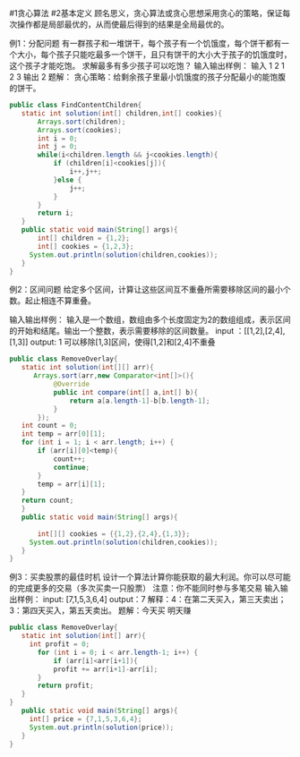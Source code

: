 #1贪心算法
#2基本定义
顾名思义，贪心算法或贪心思想采用贪心的策略，保证每次操作都是局部最优的，从而使最后得到的结果是全局最优的。

例1：分配问题
有一群孩子和一堆饼干，每个孩子有一个饥饿度，每个饼干都有一个大小，每个孩子只能吃最多一个饼干，且只有饼干的大小大于孩子的饥饿度时，这个孩子才能吃饱。
求解最多有多少孩子可以吃饱？
输入输出样例：
输入 1 2
    1 2 3
输出 2
 题解： 贪心策略：给剩余孩子里最小饥饿度的孩子分配最小的能饱腹的饼干。
 
 ```java
public class FindContentChildren{
    static int solution(int[] children,int[] cookies){
        Arrays.sort(children);
        Arrays.sort(cookies);
        int i = 0;
        int j = 0;
        while(i<children.length && j<cookies.length){
            if (children[i]<cookies[j]){
                i++,j++;
            }else {
                j++;
            }
        }
        return i;
    }
    public static void main(String[] args){
        int[] children = {1,2};
        int[] cookies = {1,2,3};
      System.out.println(solution(children,cookies));
    }
}
```
例2：区间问题
给定多个区间，计算让这些区间互不重叠所需要移除区间的最小个数。起止相连不算重叠。

输入输出样例：
输入是一个数组，数组由多个长度固定为2的数组组成，表示区间的开始和结尾。输出一个整数，表示需要移除的区间数量。
input ：[[1,2],[2,4],[1,3]]
output: 1
可以移除[1,3]区间，使得[1,2]和[2,4]不重叠
 ```java
public class RemoveOverlay{
    static int solution(int[][] arr){
       Arrays.sort(arr,new Comparator<int[]>(){
            @Override
            public int compare(int[] a,int[] b){
                return a[a.length-1]-b[b.length-1];
            }
        });
    int count = 0;
    int temp = arr[0][1];
    for (int i = 1; i < arr.length; i++) {
        if (arr[i][0]<temp){
            count++;
            continue;
        }
        temp = arr[i][1];
    }
    return count;
    }
    public static void main(String[] args){
      
        int[][] cookies = {{1,2},{2,4},{1,3}};
      System.out.println(solution(children,cookies));
    }
}
```
例3：买卖股票的最佳时机
设计一个算法计算你能获取的最大利润。你可以尽可能的完成更多的交易（多次买卖一只股票）
注意：你不能同时参与多笔交易
输入输出样例：
input: [7,1,5,3,6,4]
output：7
解释：4：在第二天买入，第三天卖出；
      3：第四天买入，第五天卖出。
题解：今天买 明天赚

 ```java
public class RemoveOverlay{
    static int solution(int[] arr){
      int profit = 0;
        for (int i = 0; i < arr.length-1; i++) {
            if (arr[i]<arr[i+1]){       
            profit += arr[i+1]-arr[i];
        }
        return profit;
    }
}
    public static void main(String[] args){
      int[] price = {7,1,5,3,6,4};
      System.out.println(solution(price));
    }
}
```
